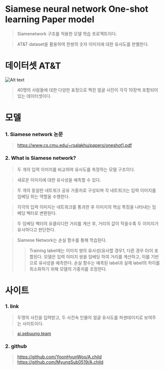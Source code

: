 # Siamese neural network One-shot learning Paper model
> Siamenetwork 구조를 적용한 모델 학습 프로젝트이다.

> AT&T dataset을 활용하여 한쌍의 숫자 이미지에 대한 유사도를 판별한다.


# 데이터셋 AT&T
![Alt text](https://4.bp.blogspot.com/-_289WYEeNks/WMC3wZ7SjHI/AAAAAAAAAz0/be3-bvMYwKYBVq8DzPh_ZLwJ4qMzTBhowCLcB/s1600/ATT.png)

> 40명의 사람들에 대한 다양한 표정으로 찍힌 얼굴 사진이 각각 10장씩 포함되어 있는 데이터셋이다.


# 모델
### 1. Siamese network 논문
> https://www.cs.cmu.edu/~rsalakhu/papers/oneshot1.pdf


### 2. What is Siamese network?
> 두 개의 입력 이미지를 비교하여 유사도를 측정하는 모델 구조이다.

> 새로운 이미지에 대한 유사성을 예측할 수 있다.

> 두 개의 동일한 네트워크 공유 가중치로 구성되며 각 네트워크는 입력 이미지를 임베딩 하는 역할을 수행한다.

> 각각의 입력 이미지는 네트워크를 통과한 후 이미지의 핵심 특징을 나타내는 임베딩 벡터로 변환된다.

> 두 임베딩 벡터의 유클리디란 거리를 계산 후, 거리의 값이 작을수록 두 이미지가 유사하다고 판단한다.

> Siamese Network는 손실 함수를 통해 학습된다.
>> Training label에는 이미지 쌍의 유사성(유사할 경우1, 다른 경우 0)이 포함된다. 모델은 입력 이미지 쌍을 임베딩 하여 거리를 계산하고, 이를 기반으로 유사성을 예측한다. 손실 함수는 예측된 label과 실제 label의 차이를 최소화하기 위해 모델의 가중치를 조정한다.


# 사이트
### 1. link
> 두명의 사진을 입력받고, 두 사진속 인물의 얼굴 유사도를 퍼센테이지로 보여주는 사이트이다.

> [ai.sebuung.team](http://ai.sebuung.team/)

### 2. github
> https://github.com/YoonHyunWoo/A.child
> https://github.com/MyungSub0519/A.child


